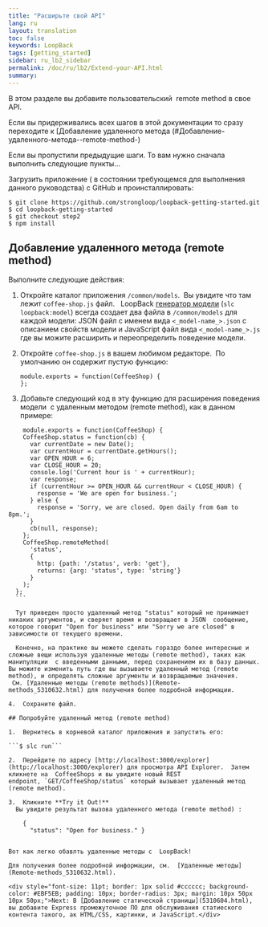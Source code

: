 ```yaml
---
title: "Расширьте свой API"
lang: ru
layout: translation
toc: false
keywords: LoopBack
tags: [getting_started]
sidebar: ru_lb2_sidebar
permalink: /doc/ru/lb2/Extend-your-API.html
summary:
---
```


В этом разделе вы добавите пользовательский  remote method в свое API.

Если вы придерживались всех шагов в этой документации то сразу переходите к [Добавление удаленного метода (#Добавление-удаленного-метода--remote-method-)

Если вы пропустили предыдущие шаги. То вам нужно сначала выполнить следующие пункты...

Загрузить приложение ( в состоянии требующемся для выполнения данного руководства) с GitHub и проинсталлировать:

```shell
$ git clone https://github.com/strongloop/loopback-getting-started.git
$ cd loopback-getting-started
$ git checkout step2
$ npm install
```

## Добавление удаленного метода (remote method)

Выполните следующие действия:

1.  Откройте каталог приложения `/common/models`.  Вы увидите что там лежит `coffee-shop.js` файл.  
    LoopBack [генератор модели](Model-generator_5310659.html) (`slc loopback:model`) всегда создает два файла в `/common/models` для каждой модели: JSON файл с именем вида `<_model-name_>.json` с описанием свойств модели и JavaScript файл вида `<_model-name_>.js` где вы можите расширить и переопределить поведение модели.

2.  Откройте `coffee-shop.js` в вашем любимом редакторе.  По умолчанию он содержит пустую функцию: 

    ```shell
    module.exports = function(CoffeeShop) {
    };
    ```

3.  Добавьте следующий код в эту функцию для расширения поведения модели  с удаленным методом (remote method), как в данном примере:

  ```shell
      module.exports = function(CoffeeShop) {
      CoffeeShop.status = function(cb) {
        var currentDate = new Date();
        var currentHour = currentDate.getHours();
        var OPEN_HOUR = 6;
        var CLOSE_HOUR = 20;
        console.log('Current hour is ' + currentHour);
        var response;
        if (currentHour >= OPEN_HOUR && currentHour < CLOSE_HOUR) {
          response = 'We are open for business.';
        } else {
          response = 'Sorry, we are closed. Open daily from 6am to 8pm.';
        }
        cb(null, response);
      };
      CoffeeShop.remoteMethod(
        'status',
        {
          http: {path: '/status', verb: 'get'},
          returns: {arg: 'status', type: 'string'}
        }
      );
    };
    ```

    Тут приведен просто удаленный метод "status" который не принимает никаких аргументов, и сверяет время и возвращает в JSON  сообщение, которое говорит "Open for business" или "Sorry we are closed" в зависимости от текущего времени.

    Конечно, на практике вы можете сделать гораздо более интересные и сложные вещи используя удаленные методы (remote method), таких как манипуляции  c введенными данными, перед сохранением их в базу данных. Вы можите изменить путь где вы вызываете удаленный метод (remote method), и определять сложные аргументы и возвращаемые значения.  См. [Удаленные методы (remote methods)](Remote-methods_5310632.html) для получения более подробной информации.

4.  Сохраните файл.

## Попробуйте удаленный метод (remote method)

1.  Вернитесь в корневой каталог приложения и запустить его:

```$ slc run```

2.  Перейдите по адресу [http://localhost:3000/explorer](http://localhost:3000/explorer) для просмотра API Explorer.  Затем кликнете на  CoffeeShops и вы увидите новый REST endpoint, `GET/CoffeeShop/status` который вызывает удаленный метод (remote method).  

3.  Кликните **Try it Out!**  
    Вы увидите результат вызова удаленного метода (remote method) :  
```
        {
          "status": "Open for business." }
```

Вот как легко обавлть удаленные методы с  LoopBack! 

Для получения более подробной информации, см.  [Удаленные методы](Remote-methods_5310632.html).

<div style="font-size: 11pt; border: 1px solid #cccccc; background-color: #EBF5EB; padding: 10px; border-radius: 3px; margin: 10px 50px 10px 50px;">Next: В [Добавление статической страницы](5310604.html), вы добавите Express промежуточное ПО для обслуживания статиеского контента такого, ак HTML/CSS, картинки, и JavaScript.</div>
